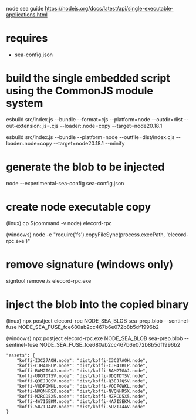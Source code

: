 node sea guide
https://nodejs.org/docs/latest/api/single-executable-applications.html

# requires
- sea-config.json 


# build the single embedded script using the CommonJS module system
esbuild src/index.js --bundle --format=cjs --platform=node --outdir=dist --out-extension:.js=.cjs --loader:.node=copy --target=node20.18.1


esbuild src/index.js --bundle --platform=node --outfile=dist/index.cjs --loader:.node=copy --target=node20.18.1 --minify

# generate the blob to be injected
node --experimental-sea-config sea-config.json


# create node executable copy 

(linux)
cp $(command -v node) elecord-rpc

(windows)
node -e "require('fs').copyFileSync(process.execPath, 'elecord-rpc.exe')"


# remove signature (windows only)
signtool remove /s elecord-rpc.exe


# inject the blob into the copied binary

(linux)
npx postject elecord-rpc NODE_SEA_BLOB sea-prep.blob --sentinel-fuse NODE_SEA_FUSE_fce680ab2cc467b6e072b8b5df1996b2

(windows)
npx postject elecord-rpc.exe NODE_SEA_BLOB sea-prep.blob --sentinel-fuse NODE_SEA_FUSE_fce680ab2cc467b6e072b8b5df1996b2

    "assets": {
        "koffi-I3C27AOH.node": "dist/koffi-I3C27AOH.node",
        "koffi-CJH4TBLP.node": "dist/koffi-CJH4TBLP.node",
        "koffi-RAM2TGAJ.node": "dist/koffi-RAM2TGAJ.node",
        "koffi-UDQTDTSV.node": "dist/koffi-UDQTDTSV.node",
        "koffi-Q3EJJQSV.node": "dist/koffi-Q3EJJQSV.node",
        "koffi-VODFGWKL.node": "dist/koffi-VODFGWKL.node",
        "koffi-NVQNHRSX.node": "dist/koffi-NVQNHRSX.node",
        "koffi-MZRCD5X5.node": "dist/koffi-MZRCD5X5.node",
        "koffi-4A7I5EKM.node": "dist/koffi-4A7I5EKM.node",
        "koffi-5UZIJ4AV.node": "dist/koffi-5UZIJ4AV.node"
    }